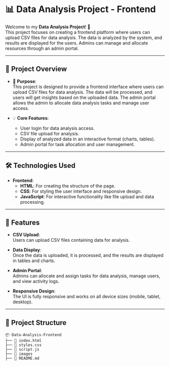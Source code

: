 # 📊 Data Analysis Project - Frontend

Welcome to my **Data Analysis Project**! 🎉  
This project focuses on creating a frontend platform where users can upload CSV files for data analysis. The data is analyzed by the system, and results are displayed for the users. Admins can manage and allocate resources through an admin portal.

---

## 🔎 Project Overview

- 📌 **Purpose**:  
  This project is designed to provide a frontend interface where users can upload CSV files for data analysis. The data will be processed, and users will get insights based on the uploaded data. The admin portal allows the admin to allocate data analysis tasks and manage user access.

- 💡 **Core Features**:  
  - User login for data analysis access.  
  - CSV file upload for analysis.  
  - Display of analyzed data in an interactive format (charts, tables).  
  - Admin portal for task allocation and user management.  

---

## 🛠️ Technologies Used

- **Frontend**:  
  - **HTML**: For creating the structure of the page.  
  - **CSS**: For styling the user interface and responsive design.  
  - **JavaScript**: For interactive functionality like file upload and data processing.  

---

## 🚀 Features

- **CSV Upload**:  
  Users can upload CSV files containing data for analysis.  

- **Data Display**:  
  Once the data is uploaded, it is processed, and the results are displayed in tables and charts.  

- **Admin Portal**:  
  Admins can allocate and assign tasks for data analysis, manage users, and view activity logs.  

- **Responsive Design**:  
  The UI is fully responsive and works on all device sizes (mobile, tablet, desktop).

---

## 📂 Project Structure

```plaintext
📦 Data-Analysis-Frontend
├── 📁 index.html
├── 📁 styles.css
├── 📁 script.js
├── 📁 images
├── 📁 README.md
